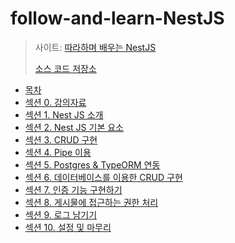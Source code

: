 # follow-and-learn-NestJS
> 사이트: [따라하며 배우는 NestJS](https://inf.run/n39u)
>
> [소스 코드 저장소](https://github.com/jaewonhimnae/nestjs-board-app)



- [목차](./정리/목차.md)
- [섹션 0. 강의자료](./도표%20강의%20자료/)
- [섹션 1. Nest JS 소개](./정리/섹션%201.%20Nest%20JS%20소개.md)
- [섹션 2. Nest JS 기본 요소]()
- [섹션 3. CRUD 구현]()
- [섹션 4. Pipe 이용]()
- [섹션 5. Postgres & TypeORM 연동]()
- [섹션 6. 데이터베이스를 이용한 CRUD 구현]()
- [섹션 7. 인증 기능 구현하기]()
- [섹션 8. 게시물에 접근하는 권한 처리]()
- [섹션 9. 로그 남기기]()
- [섹션 10. 설정 및 마무리]()







